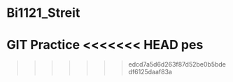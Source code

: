 # Bi1121_Streit
GIT Practice
<<<<<<< HEAD
pes
=======

>>>>>>> edcd7a5d6d263f87d52be0b5bdedf6125daaf83a
